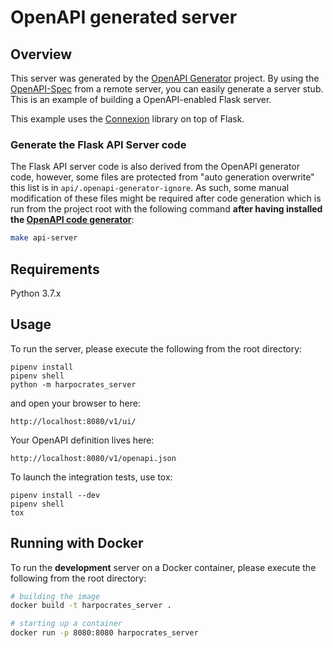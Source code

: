 # OpenAPI generated server

## Overview

This server was generated by the [OpenAPI Generator](https://openapi-generator.tech) project. By using the
[OpenAPI-Spec](https://openapis.org) from a remote server, you can easily generate a server stub. This
is an example of building a OpenAPI-enabled Flask server.

This example uses the [Connexion](https://github.com/zalando/connexion) library on top of Flask.

### Generate the Flask API Server code

The Flask API server code is also derived from the OpenAPI generator code, however, some files are protected from "auto generation overwrite" this list is in `api/.openapi-generator-ignore`. As such, some manual modification of these files might be required after code generation which is run from the project root with the following command **after having installed the [OpenAPI code generator](https://github.com/OpenAPITools/openapi-generator)**:

```bash
make api-server
```

## Requirements

Python 3.7.x

## Usage

To run the server, please execute the following from the root directory:

```
pipenv install
pipenv shell
python -m harpocrates_server
```

and open your browser to here:

```
http://localhost:8080/v1/ui/
```

Your OpenAPI definition lives here:

```
http://localhost:8080/v1/openapi.json
```

To launch the integration tests, use tox:

```
pipenv install --dev
pipenv shell
tox
```

## Running with Docker

To run the **development** server on a Docker container, please execute the following from the root directory:

```bash
# building the image
docker build -t harpocrates_server .

# starting up a container
docker run -p 8080:8080 harpocrates_server
```
